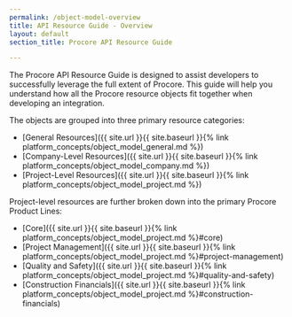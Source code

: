 ```yaml
---
permalink: /object-model-overview
title: API Resource Guide - Overview
layout: default
section_title: Procore API Resource Guide

---
```


The Procore API Resource Guide is designed to assist developers to successfully leverage the full extent of Procore.
This guide will help you understand how all the Procore resource objects fit together when developing an integration.

The objects are grouped into three primary resource categories:

- [General Resources]({{ site.url }}{{ site.baseurl }}{% link platform_concepts/object_model_general.md %})
- [Company-Level Resources]({{ site.url }}{{ site.baseurl }}{% link platform_concepts/object_model_company.md %})
- [Project-Level Resources]({{ site.url }}{{ site.baseurl }}{% link platform_concepts/object_model_project.md %})

Project-level resources are further broken down into the primary Procore Product Lines:

- [Core]({{ site.url }}{{ site.baseurl }}{% link platform_concepts/object_model_project.md %}#core)
- [Project Management]({{ site.url }}{{ site.baseurl }}{% link platform_concepts/object_model_project.md %}#project-management)
- [Quality and Safety]({{ site.url }}{{ site.baseurl }}{% link platform_concepts/object_model_project.md %}#quality-and-safety)
- [Construction Financials]({{ site.url }}{{ site.baseurl }}{% link platform_concepts/object_model_project.md %}#construction-financials)
